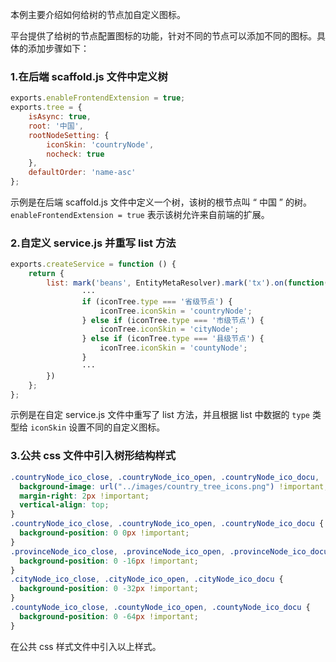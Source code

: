 本例主要介绍如何给树的节点加自定义图标。

平台提供了给树的节点配置图标的功能，针对不同的节点可以添加不同的图标。具体的添加步骤如下：

### 1.在后端 scaffold.js 文件中定义树
```javascript
exports.enableFrontendExtension = true;
exports.tree = {
    isAsync: true,
    root: '中国',
    rootNodeSetting: {
        iconSkin: 'countryNode',
        nocheck: true
    },
    defaultOrder: 'name-asc'
};
```
示例是在后端 scaffold.js 文件中定义一个树，该树的根节点叫 “ 中国 ” 的树。`enableFrontendExtension = true` 表示该树允许来自前端的扩展。

### 2.自定义 service.js 并重写 list 方法
```javascript
exports.createService = function () {
    return {
        list: mark('beans', EntityMetaResolver).mark('tx').on(function(resolver, entity, options) {
                ···
                if (iconTree.type === '省级节点') {
                    iconTree.iconSkin = 'countryNode';
                } else if (iconTree.type === '市级节点') {
                    iconTree.iconSkin = 'cityNode';
                } else if (iconTree.type === '县级节点') {
                    iconTree.iconSkin = 'countyNode';
                }
                ···
        })
    };
};
```
示例是在自定 service.js 文件中重写了 list 方法，并且根据 list 中数据的 `type` 类型给 `iconSkin` 设置不同的自定义图标。

### 3.公共 css 文件中引入树形结构样式
```css
.countryNode_ico_close, .countryNode_ico_open, .countryNode_ico_docu, .provinceNode_ico_close, .provinceNode_ico_open, .provinceNode_ico_docu, .cityNode_ico_close, .cityNode_ico_open, .cityNode_ico_docu, .countyNode_ico_close, .countyNode_ico_open, .countyNode_ico_docu{
  background-image: url("../images/country_tree_icons.png") !important;
  margin-right: 2px !important;
  vertical-align: top;
}
.countryNode_ico_close, .countryNode_ico_open, .countryNode_ico_docu {
  background-position: 0 0px !important;
}
.provinceNode_ico_close, .provinceNode_ico_open, .provinceNode_ico_docu {
  background-position: 0 -16px !important;
}
.cityNode_ico_close, .cityNode_ico_open, .cityNode_ico_docu {
  background-position: 0 -32px !important;
}
.countyNode_ico_close, .countyNode_ico_open, .countyNode_ico_docu {
  background-position: 0 -64px !important;
}
```
在公共 css 样式文件中引入以上样式。